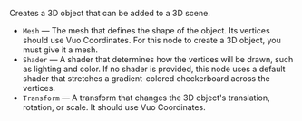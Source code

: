 Creates a 3D object that can be added to a 3D scene.

   - `Mesh` — The mesh that defines the shape of the object. Its vertices should use Vuo Coordinates. For this node to create a 3D object, you must give it a mesh.
   - `Shader` — A shader that determines how the vertices will be drawn, such as lighting and color. If no shader is provided, this node uses a default shader that stretches a gradient-colored checkerboard across the vertices.
   - `Transform` — A transform that changes the 3D object's translation, rotation, or scale. It should use Vuo Coordinates.
